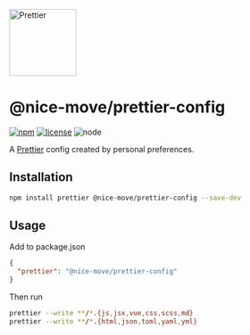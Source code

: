 <a href="https://prettier.io/">
  <img alt="Prettier" src="https://raw.githubusercontent.com/prettier/prettier-logo/master/images/prettier-icon-light.png" height="120">
</a>

# @nice-move/prettier-config

[![npm][npm-badge]][npm-url]
[![license][license-badge]][github-url]
![node][node-badge]

A [Prettier] config created by personal preferences.

## Installation

```bash
npm install prettier @nice-move/prettier-config --save-dev
```

## Usage

Add to package.json

```json
{
  "prettier": "@nice-move/prettier-config"
}
```

Then run

```bash
prettier --write **/*.{js,jsx,vue,css,scss,md}
prettier --write **/*.{html,json,toml,yaml,yml}
```

[prettier]: https://prettier.io/
[npm-url]: https://www.npmjs.com/package/@nice-move/prettier-config
[npm-badge]: https://img.shields.io/npm/v/@nice-move/prettier-config.svg?style=flat-square&logo=npm
[github-url]: https://github.com/airkro/nice-move/tree/master/packages/prettier-config#readme
[node-badge]: https://img.shields.io/node/v/@nice-move/prettier-config.svg?style=flat-square&colorB=green&logo=node.js
[license-badge]: https://img.shields.io/npm/l/@nice-move/prettier-config.svg?style=flat-square&colorB=blue&logo=github
